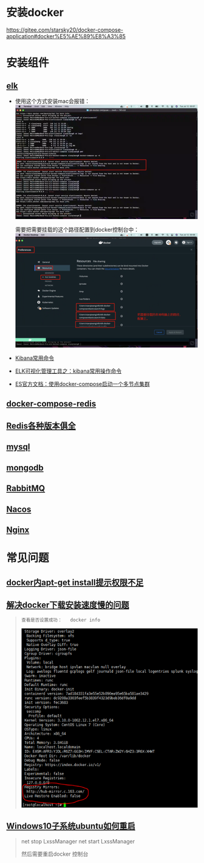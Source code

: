 

# 安装docker

https://gitee.com/starsky20/docker-compose-application#docker%E5%AE%89%E8%A3%85








# 安装组件

## [elk](https://gitee.com/daitougege/elk-docker-compose)

- 使用这个方式安装mac会报错：![image-20220712120745606](images/image-20220712120745606.png)

  需要把需要挂载的这个路径配置到docker控制台中：![image-20220712120922842](images/image-20220712120922842.png)

- [Kibana常用命令](https://blog.csdn.net/yuntianyun/article/details/114187301)
- [ELK可视化管理工具之：kibana常用操作命令](https://dandelioncloud.cn/article/details/1486718450675601409)
- [ES官方文档：使用docker-compose启动一个多节点集群](https://www.elastic.co/guide/en/elasticsearch/reference/current/docker.html#docker-compose-file)

## [docker-compose-redis](https://gitee.com/usual-docker-compose/docker-compose-redis)
##  [Redis各种版本俱全](https://gitee.com/starsky20/docker-compose-application#redis)

## [mysql](https://gitee.com/starsky20/docker-compose-application#mysql)

## [mongodb](https://gitee.com/starsky20/docker-compose-application#mongodb) 

## [RabbitMQ](https://gitee.com/starsky20/docker-compose-application#rabbitmq)

## [Nacos](https://gitee.com/starsky20/docker-compose-application#nacos)

## [Nginx](https://gitee.com/starsky20/docker-compose-application#nginx)









# 常见问题

## [docker内apt-get install提示权限不足](https://blog.csdn.net/weixin_43848469/article/details/124453889)

## [解决docker下载安装速度慢的问题](https://www.jb51.net/article/206785.htm)

> ```bash
> 查看是否设置成功：   docker info
> ```
>
> ![img](images/dc07f666715a2a96b672221b04b177d0.png)

## [Windows10子系统ubuntu如何重启](https://www.yisu.com/zixun/599912.html)

> net stop LxssManager
> net start LxssManager
>
> 然后需要重启docker 控制台